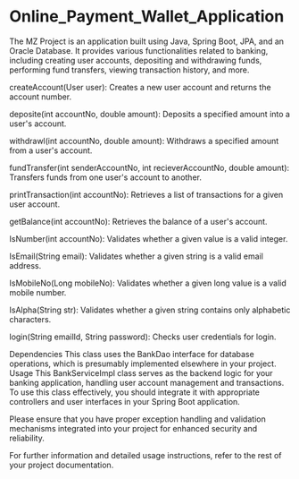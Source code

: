 # Online_Payment_Wallet_Application

The MZ Project is an application built using Java, Spring Boot, JPA, and an Oracle Database. It provides various functionalities related to banking, including creating user accounts, depositing and withdrawing funds, performing fund transfers, viewing transaction history, and more.

createAccount(User user): Creates a new user account and returns the account number.

deposite(int accountNo, double amount): Deposits a specified amount into a user's account.

withdrawl(int accountNo, double amount): Withdraws a specified amount from a user's account.

fundTransfer(int senderAccountNo, int recieverAccountNo, double amount): Transfers funds from one user's account to another.

printTransaction(int accountNo): Retrieves a list of transactions for a given user account.

getBalance(int accountNo): Retrieves the balance of a user's account.

IsNumber(int accountNo): Validates whether a given value is a valid integer.

IsEmail(String email): Validates whether a given string is a valid email address.

IsMobileNo(Long mobileNo): Validates whether a given long value is a valid mobile number.

IsAlpha(String str): Validates whether a given string contains only alphabetic characters.

login(String emailId, String password): Checks user credentials for login.

Dependencies
This class uses the BankDao interface for database operations, which is presumably implemented elsewhere in your project.
Usage
This BankServiceImpl class serves as the backend logic for your banking application, handling user account management and transactions. To use this class effectively, you should integrate it with appropriate controllers and user interfaces in your Spring Boot application.

Please ensure that you have proper exception handling and validation mechanisms integrated into your project for enhanced security and reliability.

For further information and detailed usage instructions, refer to the rest of your project documentation.
